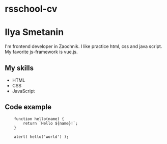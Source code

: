 # rsschool-cv
# Ilya Smetanin
I'm frontend developer in Zaochnik. I like practice html, css and java script. My favorite js-framework is vue.js.
## My skills
- HTML
- CSS
- JavaScript
## Code example
```
    function hello(name) {
        return `Hello ${name}!`;
    }

    alert( hello('world') );
```
